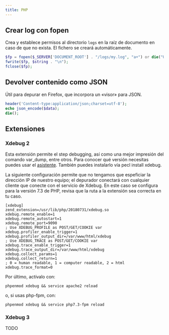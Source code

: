 ```yaml
---
title: PHP
---
```


## Crear log con fopen

Crea y establece permisos al directorio `logs` en la raíz de documento en caso de que no exista. El fichero se creará automáticamente.

```php
$fp = fopen($_SERVER['DOCUMENT_ROOT'] . "/logs/my.log", "a+") or die("Unable to open resource.");
fwrite($fp, $string . "\n");
fclose($fp);
```

## Devolver contenido como JSON

Útil para depurar en Firefox, que incorpora un «visor» para JSON.

```php
header('Content-type:application/json;charset=utf-8');
echo json_encode($data);
die();
```

## Extensiones

### Xdebug 2

Esta extensión permite el step debugging, así como una mejor impresión del comando var_dump, entre otros. Para conocer qué versión necesitas puedes usar el [asistente](https://xdebug.org/wizard). También puedes instalarlo vía pecl install xdebug.


La siguiente configuración permite que no tengamos que espeficiar la dirección IP de nuestro equipo; el depurador conectará con cualquier cliente que conecte con el servicio de Xdebug. En este caso se configura para la versión 7.3 de PHP, revisa que la ruta a la extensión sea correcta en tu caso.

```none title="/etc/php/7.3/mods-available/xdebug.ini"
[xdebug]
zend_extension=/usr/lib/php/20180731/xdebug.so
xdebug.remote_enable=1
xdebug.remote_autostart=1
xdebug.remote_port=9090
; Use XDEBUG_PROFILE as POST/GET/COOKIE var
xdebug.profiler_enable_trigger=1
xdebug.profiler_output_dir=/var/www/html/xdebug
; Use XDEBUG_TRACE as POST/GET/COOKIE var
xdebug.trace_enable_trigger=1
xdebug.trace_output_dir=/var/www/html/xdebug
xdebug.collect_params=1
xdebug.collect_return=1
; 0 = human readable, 1 = computer readable, 2 = html
xdebug.trace_format=0
```

Por último, actívalo con:
```
phpenmod xdebug && service apache2 reload
```

o, si usas php-fpm, con:
```
phpenmod xdebug && service php7.3-fpm reload
```

### Xdebug 3

TODO
